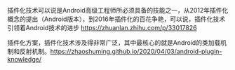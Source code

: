 插件化技术可以说是Android高级工程师所必须具备的技能之一，从2012年插件化概念的提出（Android版本），到2016年插件化的百花争艳，可以说，插件化技术引领着Android技术的进步  https://zhuanlan.zhihu.com/p/33017826

插件化方案，插件化技术涉及得非常广泛，其中最核心的就是Android的类加载机制和反射机制。https://zhaoshuming.github.io/2020/04/03/android-plugin-knowledge/
